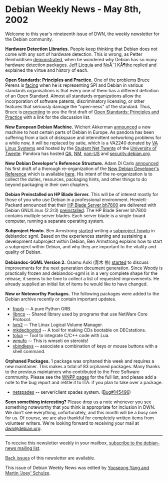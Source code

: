 
Debian Weekly News - May 8th, 2002
==================================


Welcome to this year's nineteenth issue of DWN, the weekly newsletter for
the Debian community.


**Hardware Detection Libraries.** People keep thinking that
Debian does not come with any sort of hardware detection. This is wrong, as
Petter Reinholdtsen [demonstrated](https://lists.debian.org/debian-devel-0204/msg02132.html),
when he wondered why Debian has so many hardware detection packages. [Jeff
Licquia](https://lists.debian.org/debian-devel-0204/msg02415.html) and [NoÃ¨l KÃ¶the](https://lists.debian.org/debian-devel-0205/msg00024.html)
replied and explained the virtue and history of each.


**Open Standards: Principles and Practice.** One of the
problems Bruce Perens is [facing](https://lists.debian.org/debian-devel-0204/msg02451.html) when
he is representing SPI and Debian in various standards organisations is that
every one of them has a different definition of an Open Standard. Almost all
standards organizations allow the incorporation of software patents,
discriminatory licensing, or other features that seriously damage the
"open-ness" of the standard. Thus, Bruce is [presenting](http://perens.com/OpenStandards/) to you the first draft
of [Open Standards:
Principles and Practice](http://perens.com/OpenStandards/Definition.html) with a link for the discussion list.


**New European Debian Machine.** Wichert Akkerman [announced](https://lists.debian.org/debian-devel-announce-0204/msg00019.html) a new machine to host certain parts of Debian in Europe. As
pandora has been suffering from a lack of diskspace and intermittent
networking problems for a while now, it will be replaced by satie, which is a
VA2240 donated by [VA Linux Systems](http://www.valinux.com/) and
hosted by the [Student Net Twente](http://www.snt.utwente.nl/) of
the [University of Twente](http://www.utwente.nl/). Pandora has
hosted [QA](https://qa.debian.org/), [NM](https://nm.debian.org/), [non-US](http://non-US.debian.org/) and [security.debian.org](http://security.debian.org/).


**New Debian Developer's Reference Structure.** Adam Di Carlo
[announced](https://lists.debian.org/debian-doc-0205/msg00086.html)
his first draft of a thorough re-organization of the [New Debian Developer's
Reference](https://www.debian.org/doc/developers-reference/) which is available [here](https://people.debian.org/~aph/developers-reference/developers-reference.html/index.en.html#contents).
His intent of the re-organization is to collect the duties, resources, packaging
hints, and other things to do beyond packaging in their own chapters.


**Debian Preinstalled on HP Blade Server.** This will be of
interest mostly for those of you who use Debian in a professional environment.
Hewlett-Packard announced that their [HP Blade Server bh7800](http://www.software.hp.com/blade-servers/)
are delivered with Debian GNU/Linux (2.2r3) [preinstalled](http://www.software.hp.com/blade-servers/debian_img.htm).
The HP Blade Server bh7800 contains multiple server blades. Each server blade
is a single-board computer, running a separate operating system.


**Subproject Howto.** Ben Armstrong [started](https://lists.debian.org/debian-doc-0205/msg00069.html)
writing a [subproject-howto](https://people.debian.org/~synrg/subproject-howto.html/) in debiandoc sgml. Based on the experiences starting and
sustaining a development subproject within Debian, Ben Armstrong explains how
to start a subproject within Debian, and why they are important to the
vitality and quality of Debian.


**Debiandoc-SGML Version 2.** Osamu Aoki
(青木 修) [started](https://lists.debian.org/debian-doc-0205/msg00040.html) to
discuss improvements for the next generation document generation. Since Woody
is practically frozen and debiandoc-sgml is in a very complete shape for the
release, it seems to be time to collect a list of requested improvements. He
already supplied an initial list of items he would like to have changed.


**New or Noteworthy Packages.** The following packages were
added to the Debian archive recently or contain important updates.


* [fnorb](https://packages.debian.org/unstable/interpreters/fnorb)
 -- A pure Python ORB.
* [libncp](https://packages.debian.org/unstable/libs/libncp)
 -- Shared library used by programs that use NetWare Core Protocol.
* [lvm2](https://packages.debian.org/unstable/admin/lvm2)
 -- The Linux Logical Volume Manager.
* [mkdecbootcd](https://packages.debian.org/unstable/otherosfs/mkdecbootcd)
 -- A tool for making CDs bootable on DECstations.
* [tolua](https://packages.debian.org/unstable/devel/tolua)
 -- Tool to integrate C/C++ code with Lua.
* [wmufo](https://packages.debian.org/unstable/x11/wmufo)
 -- This is wmseti on steroids!
* [xbindkeys](https://packages.debian.org/unstable/x11/xbindkeys)
 -- associate a combination of keys or mouse buttons with a shell command.


**Orphaned Packages.** 1 package was orphaned this week and
requires a new maintainer. This makes a total of 83 orphaned packages. Many
thanks to the previous maintainers who contributed to the Free Software
community. Please see the [WNPP pages](https://www.debian.org/devel/wnpp/) for
the full list, and please add a note to the bug report and retitle it to ITA:
if you plan to take over a package.


* [netspades](https://packages.debian.org/unstable/games/netspades-gtk)
 -- server/client spades system.
 ([Bug#145496](https://bugs.debian.org/145496))


**Seen something interesting?** Please drop us a note whenever you
see something noteworthy that you think is appropriate for inclusion in DWN. We
don't see everything, unfortunately, and this month will be a busy one for us.
Of course, we are also thankful for completely written items from volunteer
writers. We're looking forward to receiving your mail at [dwn@debian.org](mailto:dwn@debian.org).




---



 To receive this newsletter weekly in your mailbox, [subscribe to the debian-news mailing list](https://lists.debian.org/debian-news/).



[Back issues](https://www.debian.org/News/weekly/) of this newsletter are available.



This issue of Debian Weekly News was edited by [Yooseong Yang and Martin 'Joey' Schulze](mailto:dwn@debian.org).




